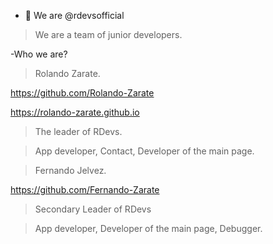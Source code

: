 - 👋 We are @rdevsofficial
>We are a team of junior developers.

-Who we are?

>Rolando Zarate.

https://github.com/Rolando-Zarate

https://rolando-zarate.github.io

>The leader of RDevs.

>App developer, Contact, Developer of the main page.

>Fernando Jelvez.

https://github.com/Fernando-Zarate

>Secondary Leader of RDevs

>App developer, Developer of the main page, Debugger.
<!---
rdevsofficial/rdevsofficial is a ✨ special ✨ repository because its `README.md` (this file) appears on your GitHub profile.
You can click the Preview link to take a look at your changes.
--->
